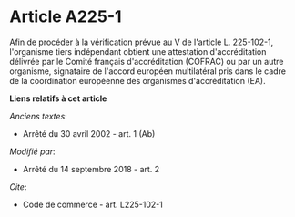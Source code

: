# Article A225-1

Afin de procéder à la vérification prévue au V de l'article L. 225-102-1, l'organisme tiers indépendant obtient une
attestation d'accréditation délivrée par le Comité français d'accréditation (COFRAC) ou par un autre organisme, signataire de
l'accord européen multilatéral pris dans le cadre de la coordination européenne des organismes d'accréditation (EA).

**Liens relatifs à cet article**

_Anciens textes_:

  - Arrêté du 30 avril 2002 - art. 1 (Ab)

_Modifié par_:

  - Arrêté du 14 septembre 2018 - art. 2

_Cite_:

  - Code de commerce - art. L225-102-1
